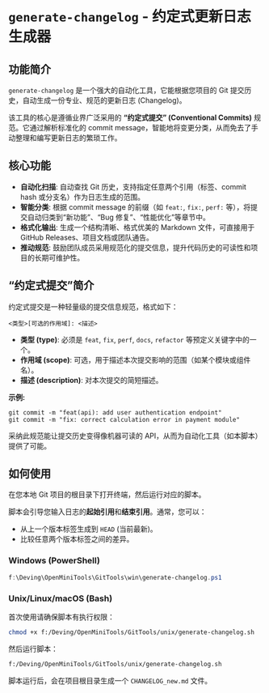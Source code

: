 # `generate-changelog` - 约定式更新日志生成器

## 功能简介

`generate-changelog` 是一个强大的自动化工具，它能根据您项目的 Git 提交历史，自动生成一份专业、规范的更新日志 (Changelog)。

该工具的核心是遵循业界广泛采用的 **“约定式提交” (Conventional Commits)** 规范。它通过解析标准化的 commit message，智能地将变更分类，从而免去了手动整理和编写更新日志的繁琐工作。

## 核心功能

-   **自动化扫描**: 自动查找 Git 历史，支持指定任意两个引用（标签、commit hash 或分支名）作为日志生成的范围。
-   **智能分类**: 根据 commit message 的前缀（如 `feat:`, `fix:`, `perf:` 等），将提交自动归类到“新功能”、“Bug 修复”、“性能优化”等章节中。
-   **格式化输出**: 生成一个结构清晰、格式优美的 Markdown 文件，可直接用于 GitHub Releases、项目文档或团队通告。
-   **推动规范**: 鼓励团队成员采用规范化的提交信息，提升代码历史的可读性和项目的长期可维护性。

## “约定式提交”简介

约定式提交是一种轻量级的提交信息规范，格式如下：

```
<类型>[可选的作用域]: <描述>
```

-   **类型 (type)**: 必须是 `feat`, `fix`, `perf`, `docs`, `refactor` 等预定义关键字中的一个。
-   **作用域 (scope)**: 可选，用于描述本次提交影响的范围（如某个模块或组件名）。
-   **描述 (description)**: 对本次提交的简短描述。

**示例:**

```
git commit -m "feat(api): add user authentication endpoint"
git commit -m "fix: correct calculation error in payment module"
```

采纳此规范能让提交历史变得像机器可读的 API，从而为自动化工具（如本脚本）提供了可能。

## 如何使用

在您本地 Git 项目的根目录下打开终端，然后运行对应的脚本。

脚本会引导您输入日志的**起始引用**和**结束引用**。通常，您可以：
-   从上一个版本标签生成到 `HEAD` (当前最新)。
-   比较任意两个版本标签之间的差异。

### Windows (PowerShell)

```powershell
f:\Deving\OpenMiniTools\GitTools\win\generate-changelog.ps1
```

### Unix/Linux/macOS (Bash)

首次使用请确保脚本有执行权限：

```bash
chmod +x f:/Deving/OpenMiniTools/GitTools/unix/generate-changelog.sh
```

然后运行脚本：

```bash
f:/Deving/OpenMiniTools/GitTools/unix/generate-changelog.sh
```

脚本运行后，会在项目根目录生成一个 `CHANGELOG_new.md` 文件。
